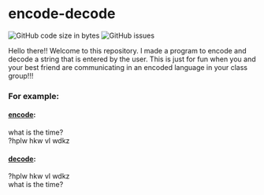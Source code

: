 # encode-decode

![GitHub code size in bytes](https://img.shields.io/github/languages/code-size/voyager2005/encode-decode?logo=Github&style=plastic)
![GitHub issues](https://img.shields.io/github/issues/voyager2005/encode-decode?logo=Github&style=plastic)

Hello there!!
Welcome to this repository. I made a program to encode and decode a string that is entered by the user. 
This is just for fun when you and your best friend are communicating in an encoded language in your class group!!!
<br />
### For example:
#### [encode]: 
what is the time?
<br />?hplw hkw vl wdkz
<br />
#### [decode]:
?hplw hkw vl wdkz
<br />what is the time?

[encode]: https://github.com/voyager2005/encode-decode/blob/main/encode.java
[decode]: https://github.com/voyager2005/encode-decode/blob/main/decode.java
